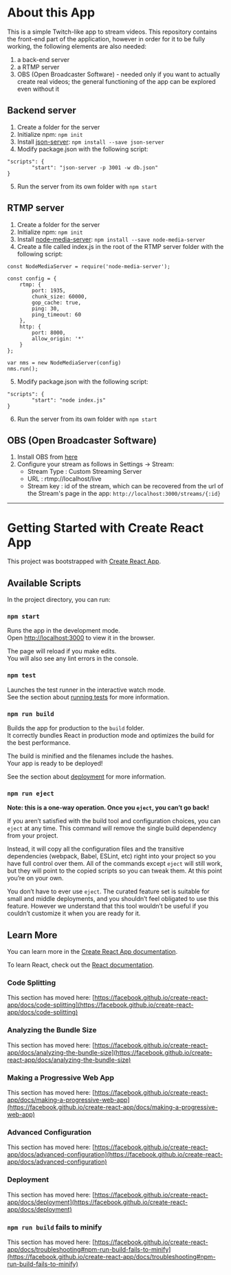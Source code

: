 # About this App

This is a simple Twitch-like app to stream videos. This repository contains the front-end part of the application, however in order for it to be fully working, the following elements are also needed:
1. a back-end server
2. a RTMP server 
3. OBS (Open Broadcaster Software) - needed only if you want to actually create real videos; the general functioning of the app can be explored even without it

## Backend server

1. Create a folder for the server
2. Initialize npm: `npm init`
3. Install [json-server](https://github.com/typicode/json-server): `npm install --save json-server`
4. Modify package.json with the following script:
```
"scripts": {
		"start": "json-server -p 3001 -w db.json"
}
```
5. Run the server from its own folder with `npm start`

## RTMP server

1. Create a folder for the server
2. Initialize npm: `npm init`
3. Install [node-media-server](https://github.com/illuspas/Node-Media-Server): `npm install --save node-media-server`
4. Create a file called index.js in the root of the RTMP server folder with the following script:
```
const NodeMediaServer = require('node-media-server');

const config = {
	rtmp: {
		port: 1935,
		chunk_size: 60000,
		gop_cache: true,
		ping: 30,
		ping_timeout: 60
	},
	http: {
		port: 8000,
		allow_origin: '*'
	}
};

var nms = new NodeMediaServer(config)
nms.run();
```
5. Modify package.json with the following script:
```
"scripts": {
		"start": "node index.js"
}
```
6. Run the server from its own folder with `npm start`

## OBS (Open Broadcaster Software)

1. Install OBS from [here](https://obsproject.com/)
2. Configure your stream as follows in Settings -> Stream:
   - Stream Type : Custom Streaming Server
   - URL : rtmp://localhost/live
   - Stream key : id of the stream, which can be recovered from the url of the Stream's page in the app: `http://localhost:3000/streams/{:id}`


---


# Getting Started with Create React App

This project was bootstrapped with [Create React App](https://github.com/facebook/create-react-app).

## Available Scripts

In the project directory, you can run:

### `npm start`

Runs the app in the development mode.\
Open [http://localhost:3000](http://localhost:3000) to view it in the browser.

The page will reload if you make edits.\
You will also see any lint errors in the console.

### `npm test`

Launches the test runner in the interactive watch mode.\
See the section about [running tests](https://facebook.github.io/create-react-app/docs/running-tests) for more information.

### `npm run build`

Builds the app for production to the `build` folder.\
It correctly bundles React in production mode and optimizes the build for the best performance.

The build is minified and the filenames include the hashes.\
Your app is ready to be deployed!

See the section about [deployment](https://facebook.github.io/create-react-app/docs/deployment) for more information.

### `npm run eject`

**Note: this is a one-way operation. Once you `eject`, you can’t go back!**

If you aren’t satisfied with the build tool and configuration choices, you can `eject` at any time. This command will remove the single build dependency from your project.

Instead, it will copy all the configuration files and the transitive dependencies (webpack, Babel, ESLint, etc) right into your project so you have full control over them. All of the commands except `eject` will still work, but they will point to the copied scripts so you can tweak them. At this point you’re on your own.

You don’t have to ever use `eject`. The curated feature set is suitable for small and middle deployments, and you shouldn’t feel obligated to use this feature. However we understand that this tool wouldn’t be useful if you couldn’t customize it when you are ready for it.

## Learn More

You can learn more in the [Create React App documentation](https://facebook.github.io/create-react-app/docs/getting-started).

To learn React, check out the [React documentation](https://reactjs.org/).

### Code Splitting

This section has moved here: [https://facebook.github.io/create-react-app/docs/code-splitting](https://facebook.github.io/create-react-app/docs/code-splitting)

### Analyzing the Bundle Size

This section has moved here: [https://facebook.github.io/create-react-app/docs/analyzing-the-bundle-size](https://facebook.github.io/create-react-app/docs/analyzing-the-bundle-size)

### Making a Progressive Web App

This section has moved here: [https://facebook.github.io/create-react-app/docs/making-a-progressive-web-app](https://facebook.github.io/create-react-app/docs/making-a-progressive-web-app)

### Advanced Configuration

This section has moved here: [https://facebook.github.io/create-react-app/docs/advanced-configuration](https://facebook.github.io/create-react-app/docs/advanced-configuration)

### Deployment

This section has moved here: [https://facebook.github.io/create-react-app/docs/deployment](https://facebook.github.io/create-react-app/docs/deployment)

### `npm run build` fails to minify

This section has moved here: [https://facebook.github.io/create-react-app/docs/troubleshooting#npm-run-build-fails-to-minify](https://facebook.github.io/create-react-app/docs/troubleshooting#npm-run-build-fails-to-minify)
